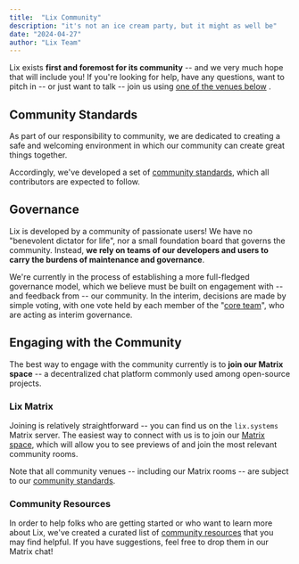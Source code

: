 ```yaml
---
title:  "Lix Community"
description: "it's not an ice cream party, but it might as well be"
date: "2024-04-27"
author: "Lix Team"
---
```


Lix exists **first and foremost for its community** -- and we very much hope that will include you!
If you're looking for help, have any questions, want to pitch in -- or just want to talk -- join us
using [one of the venues below](#engaging-with-the-community) .

## Community Standards

As part of our responsibility to community, we are dedicated to creating a safe and welcoming environment
in which our community can create great things together.

Accordingly, we've developed a set of [community standards](/community-standards), which all contributors
are expected to follow.

## Governance

Lix is developed by a community of passionate users! We have no "benevolent dictator for life",
nor a small foundation board that governs the community. Instead, **we rely on teams of our developers
and users to carry the burdens of maintenance and governance**.

We're currently in the process of establishing a more full-fledged governance model, which we believe must
be built on engagement with -- and feedback from -- our community. In the interim, decisions are made by
simple voting, with one vote held by each member of the "[core team](/team)", who are acting as interim
governance.

## Engaging with the Community

The best way to engage with the community currently is to **join our Matrix space** -- a decentralized
chat platform commonly used among open-source projects.

### Lix Matrix

Joining is relatively straightforward -- you can find us on the `lix.systems` Matrix server.
The easiest way to connect with us is to join our [Matrix space](https://matrix.to/#/#space:lix.systems),
which will allow you to see previews of and join the most relevant community rooms.

Note that all community venues -- including our Matrix rooms -- are subject to our [community standards](/community-standards).

### Community Resources

In order to help folks who are getting started or who want to learn more about Lix, we've created a curated
list of [community resources](/resources) that you may find helpful. If you have suggestions, feel free to
drop them in our Matrix chat!